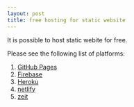 ```yaml
---
layout: post
title: free hosting for static website
---
```

It is possible to host static webite for free.

Please see the following list of platforms:
1. [GitHub Pages](https://pages.github.com/)
2. [Firebase](https://firebase.google.com/)
3. [Heroku](https://dashboard.heroku.com/)
4. [netlify](https://www.netlify.com/)
5. [zeit](https://zeit.co/)
